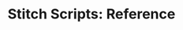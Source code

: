 ---
title: "Stitch Scripts: Reference"
permalink: /stitch-scripts/reference

type: "reference"

sections:
  - content: |
      {% assign categories = "Connections|Connection clients|Packages" | split: "|" %}

      {% for category in categories %}
      {% assign all-reference-docs = site.stitch-scripts | where:"content-type",page.type | sort: title %}

      {% assign category-name = category | downcase | replace:" ","-" %}
      {% assign reference-docs = all-reference-docs | where:"category",category-name %}

      ## {{ category }}

      {% for doc in reference-docs %}
      ### [{{ doc.title | remove: "Stitch Scripts: " }}]({{ doc.url | prepend: site.baseurl }})

      {{ doc.summary | flatify | markdownify }}
      {% endfor %}
      {% unless forloop.last == true %}
      ---
      {% endunless %}
      {% endfor %}
---